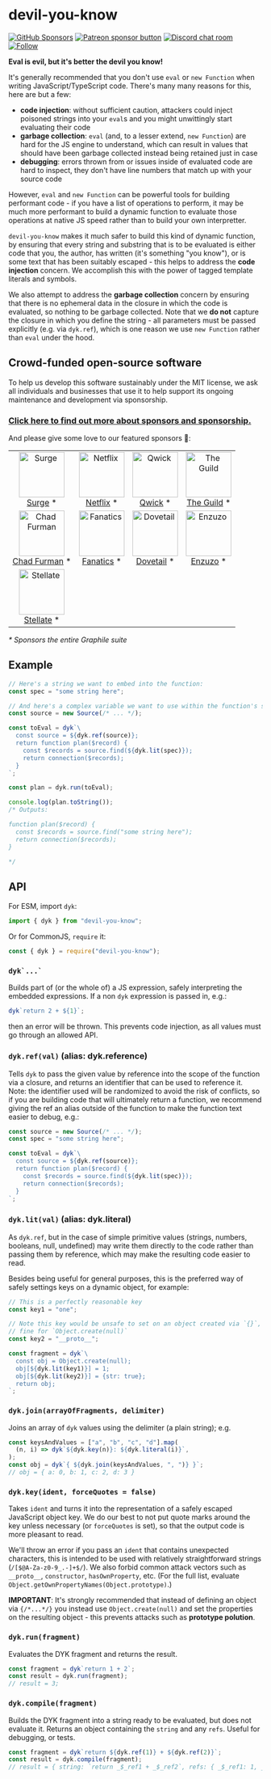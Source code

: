 # devil-you-know

[![GitHub Sponsors](https://img.shields.io/github/sponsors/benjie?color=ff69b4&label=github%20sponsors)](https://github.com/sponsors/benjie)
[![Patreon sponsor button](https://img.shields.io/badge/sponsor-via%20Patreon-orange.svg)](https://patreon.com/benjie)
[![Discord chat room](https://img.shields.io/discord/489127045289476126.svg)](http://discord.gg/graphile)
[![Follow](https://img.shields.io/badge/twitter-@GraphileHQ-blue.svg)](https://twitter.com/GraphileHQ)

**Eval is evil, but it's better the devil you know!**

It's generally recommended that you don't use `eval` or `new Function` when
writing JavaScript/TypeScript code. There's many many reasons for this, here are
but a few:

- **code injection**: without sufficient caution, attackers could inject
  poisoned strings into your `eval`s and you might unwittingly start evaluating
  their code
- **garbage collection**: `eval` (and, to a lesser extend, `new Function`) are
  hard for the JS engine to understand, which can result in values that should
  have been garbage collected instead being retained just in case
- **debugging**: errors thrown from or issues inside of evaluated code are hard
  to inspect, they don't have line numbers that match up with your source code

However, `eval` and `new Function` can be powerful tools for building performant
code - if you have a list of operations to perform, it may be much more
performant to build a dynamic function to evaluate those operations at native JS
speed rather than to build your own interpretter.

`devil-you-know` makes it much safer to build this kind of dynamic function, by
ensuring that every string and substring that is to be evaluated is either code
that you, the author, has written (it's something "you know"), or is some text
that has been suitably escaped - this helps to address the **code injection**
concern. We accomplish this with the power of tagged template literals and
symbols.

We also attempt to address the **garbage collection** concern by ensuring that
there is no ephemeral data in the closure in which the code is evaluated, so
nothing to be garbage collected. Note that we **do not** capture the closure in
which you define the string - all parameters must be passed explicitly (e.g. via
`dyk.ref`), which is one reason we use `new Function` rather than `eval` under
the hood.

<!-- SPONSORS_BEGIN -->

## Crowd-funded open-source software

To help us develop this software sustainably under the MIT license, we ask all
individuals and businesses that use it to help support its ongoing maintenance
and development via sponsorship.

### [Click here to find out more about sponsors and sponsorship.](https://www.graphile.org/sponsor/)

And please give some love to our featured sponsors 🤩:

<table><tr>
<td align="center"><a href="https://surge.io/"><img src="https://graphile.org/images/sponsors/surge.png" width="90" height="90" alt="Surge" /><br />Surge</a> *</td>
<td align="center"><a href="https://www.netflix.com/"><img src="https://graphile.org/images/sponsors/Netflix.png" width="90" height="90" alt="Netflix" /><br />Netflix</a> *</td>
<td align="center"><a href="https://qwick.com/"><img src="https://graphile.org/images/sponsors/qwick.png" width="90" height="90" alt="Qwick" /><br />Qwick</a> *</td>
<td align="center"><a href="https://www.the-guild.dev/"><img src="https://graphile.org/images/sponsors/theguild.png" width="90" height="90" alt="The Guild" /><br />The Guild</a> *</td>
</tr><tr>
<td align="center"><a href="http://chads.website"><img src="https://graphile.org/images/sponsors/chadf.png" width="90" height="90" alt="Chad Furman" /><br />Chad Furman</a> *</td>
<td align="center"><a href="https://www.fanatics.com/"><img src="https://graphile.org/images/sponsors/fanatics.png" width="90" height="90" alt="Fanatics" /><br />Fanatics</a> *</td>
<td align="center"><a href="https://dovetailapp.com/"><img src="https://graphile.org/images/sponsors/dovetail.png" width="90" height="90" alt="Dovetail" /><br />Dovetail</a> *</td>
<td align="center"><a href="https://www.enzuzo.com/"><img src="https://graphile.org/images/sponsors/enzuzo.png" width="90" height="90" alt="Enzuzo" /><br />Enzuzo</a> *</td>
</tr><tr>
<td align="center"><a href="https://stellate.co/"><img src="https://graphile.org/images/sponsors/Stellate.png" width="90" height="90" alt="Stellate" /><br />Stellate</a> *</td>
</tr></table>

<em>\* Sponsors the entire Graphile suite</em>

<!-- SPONSORS_END -->

## Example

```js
// Here's a string we want to embed into the function:
const spec = "some string here";

// And here's a complex variable we want to use within the function's scope:
const source = new Source(/* ... */);

const toEval = dyk`\
  const source = ${dyk.ref(source)};
  return function plan($record) {
    const $records = source.find(${dyk.lit(spec)});
    return connection($records);
  }
`;

const plan = dyk.run(toEval);

console.log(plan.toString());
/* Outputs:

function plan($record) {
  const $records = source.find("some string here");
  return connection($records);
}

*/
```

## API

For ESM, import `dyk`:

<!-- skip-example -->

```js
import { dyk } from "devil-you-know";
```

Or for CommonJS, `require` it:

<!-- skip-example -->

```js
const { dyk } = require("devil-you-know");
```

### `` dyk`...` ``

Builds part of (or the whole of) a JS expression, safely interpreting the
embedded expressions. If a non `dyk` expression is passed in, e.g.:

<!-- skip-example -->

```js
dyk`return 2 + ${1}`;
```

then an error will be thrown. This prevents code injection, as all values must
go through an allowed API.

### `dyk.ref(val)` (alias: dyk.reference)

Tells `dyk` to pass the given value by reference into the scope of the function
via a closure, and returns an identifier that can be used to reference it. Note:
the identifier used will be randomized to avoid the risk of conflicts, so if you
are building code that will ultimately return a function, we recommend giving
the ref an alias outside of the function to make the function text easier to
debug, e.g.:

```js
const source = new Source(/* ... */);
const spec = "some string here";

const toEval = dyk`\
  const source = ${dyk.ref(source)};
  return function plan($record) {
    const $records = source.find(${dyk.lit(spec)});
    return connection($records);
  }
`;
```

### `dyk.lit(val)` (alias: dyk.literal)

As `dyk.ref`, but in the case of simple primitive values (strings, numbers,
booleans, null, undefined) may write them directly to the code rather than
passing them by reference, which may make the resulting code easier to read.

Besides being useful for general purposes, this is the preferred way of safely
settings keys on a dynamic object, for example:

```js
// This is a perfectly reasonable key
const key1 = "one";

// Note this key would be unsafe to set on an object created via `{}`, but is
// fine for `Object.create(null)`
const key2 = "__proto__";

const fragment = dyk`\
  const obj = Object.create(null);
  obj[${dyk.lit(key1)}] = 1;
  obj[${dyk.lit(key2)}] = {str: true};
  return obj;
`;
```

### `dyk.join(arrayOfFragments, delimiter)`

Joins an array of `dyk` values using the delimiter (a plain string); e.g.

```js
const keysAndValues = ["a", "b", "c", "d"].map(
  (n, i) => dyk`${dyk.key(n)}: ${dyk.literal(i)}`,
);
const obj = dyk`{ ${dyk.join(keysAndValues, ", ")} }`;
// obj = { a: 0, b: 1, c: 2, d: 3 }
```

### `dyk.key(ident, forceQuotes = false)`

Takes `ident` and turns it into the representation of a safely escaped
JavaScript object key. We do our best to not put quote marks around the key
unless necessary (or `forceQuotes` is set), so that the output code is more
pleasant to read.

We'll throw an error if you pass an `ident` that contains unexpected characters,
this is intended to be used with relatively straightforward strings
(`/[$@A-Za-z0-9_.-]+$/`). We also forbid common attack vectors such as
`__proto__`, `constructor`, `hasOwnProperty`, etc. (For the full list, evaluate
`Object.getOwnPropertyNames(Object.prototype)`.)

**IMPORTANT**: It's strongly recommended that instead of defining an object via
`{/*...*/}` you instead use `Object.create(null)` and set the properties on the
resulting object - this prevents attacks such as **prototype polution**.

### `dyk.run(fragment)`

Evaluates the DYK fragment and returns the result.

```js
const fragment = dyk`return 1 + 2`;
const result = dyk.run(fragment);
// result = 3;
```

### `dyk.compile(fragment)`

Builds the DYK fragment into a string ready to be evaluated, but does not
evaluate it. Returns an object containing the `string` and any `refs`. Useful
for debugging, or tests.

```js
const fragment = dyk`return ${dyk.ref(1)} + ${dyk.ref(2)}`;
const result = dyk.compile(fragment);
// result = { string: `return _$_ref1 + _$_ref2`, refs: { _$_ref1: 1, _$_ref2: 2 } }
```
